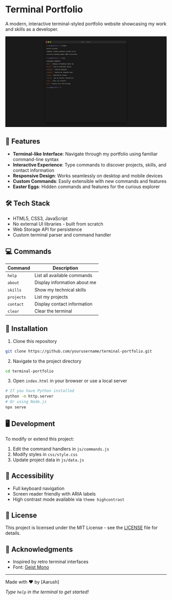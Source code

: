 # Terminal Portfolio

A modern, interactive terminal-styled portfolio website showcasing my work and skills as a developer.

![Terminal Portfolio Screenshot](images/portfolio.png)

## 🚀 Features

- **Terminal-like Interface**: Navigate through my portfolio using familiar command-line syntax
- **Interactive Experience**: Type commands to discover projects, skills, and contact information
- **Responsive Design**: Works seamlessly on desktop and mobile devices
- **Custom Commands**: Easily extensible with new commands and features
- **Easter Eggs**: Hidden commands and features for the curious explorer

## 🛠️ Tech Stack

- HTML5, CSS3, JavaScript
- No external UI libraries - built from scratch
- Web Storage API for persistence
- Custom terminal parser and command handler

## 💻 Commands

| Command | Description |
|---------|-------------|
| `help` | List all available commands |
| `about` | Display information about me |
| `skills` | Show my technical skills |
| `projects` | List my projects |
| `contact` | Display contact information |
| `clear` | Clear the terminal |

## 🔧 Installation

1. Clone this repository
```bash
git clone https://github.com/yourusername/terminal-portfolio.git
```

2. Navigate to the project directory
```bash
cd terminal-portfolio
```

3. Open `index.html` in your browser or use a local server
```bash
# If you have Python installed
python -m http.server
# Or using Node.js
npx serve
```

## 🖥️ Development

To modify or extend this project:

1. Edit the command handlers in `js/commands.js`
2. Modify styles in `css/style.css`
3. Update project data in `js/data.js`

## 📱 Accessibility

- Full keyboard navigation
- Screen reader friendly with ARIA labels
- High contrast mode available via `theme highcontrast`

## 📄 License

This project is licensed under the MIT License - see the [LICENSE](LICENSE) file for details.

## 🙏 Acknowledgments

- Inspired by retro terminal interfaces
- Font: [Geist Mono]([https://www.jetbrains.com/lp/mono/](https://vercel.com/font))

---

Made with ❤️ by [Aarush]

*Type `help` in the terminal to get started!*
